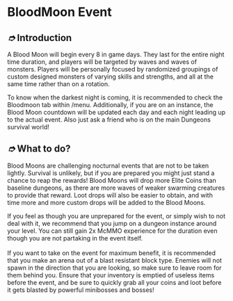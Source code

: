 # BloodMoon Event

## _➮_ Introduction

A Blood Moon will begin every 8 in game days. They last for the entire night time duration, and players will be targeted by waves and waves of monsters. Players will be personally focused by randomized groupings of custom designed monsters of varying skills and strengths, and all at the same time rather than on a rotation.

To know when the darkest night is coming, it is recommended to check the Bloodmoon tab within /menu. Additionally, if you are on an instance, the Blood Moon countdown will be updated each day and each night leading up to the actual event. Also just ask a friend who is on the main Dungeons survival world!

## _➮_ What to do?

Blood Moons are challenging nocturnal events that are not to be taken lightly. Survival is unlikely, but if you are prepared you might just stand a chance to reap the rewards! Blood Moons will drop more Elite Coins than baseline dungeons, as there are more waves of weaker swarming creatures to provide that reward. Loot drops will also be easier to obtain, and with time more and more custom drops will be added to the Blood Moons.

If you feel as though you are unprepared for the event, or simply wish to not deal with it, we recommend that you jump on a dungeon instance around your level. You can still gain 2x McMMO experience for the duration even though you are not partaking in the event itself.\
\
If you want to take on the event for maximum benefit, it is recommended that you make an arena out of a blast resistant block type. Enemies will not spawn in the direction that you are looking, so make sure to leave room for them behind you. Ensure that your inventory is emptied of useless items before the event, and be sure to quickly grab all your coins and loot before it gets blasted by powerful minibosses and bosses!
